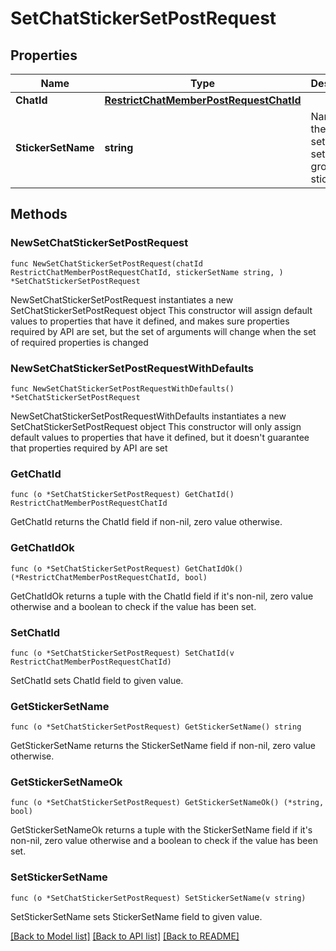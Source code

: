 # SetChatStickerSetPostRequest

## Properties

Name | Type | Description | Notes
------------ | ------------- | ------------- | -------------
**ChatId** | [**RestrictChatMemberPostRequestChatId**](RestrictChatMemberPostRequestChatId.md) |  | 
**StickerSetName** | **string** | Name of the sticker set to be set as the group sticker set | 

## Methods

### NewSetChatStickerSetPostRequest

`func NewSetChatStickerSetPostRequest(chatId RestrictChatMemberPostRequestChatId, stickerSetName string, ) *SetChatStickerSetPostRequest`

NewSetChatStickerSetPostRequest instantiates a new SetChatStickerSetPostRequest object
This constructor will assign default values to properties that have it defined,
and makes sure properties required by API are set, but the set of arguments
will change when the set of required properties is changed

### NewSetChatStickerSetPostRequestWithDefaults

`func NewSetChatStickerSetPostRequestWithDefaults() *SetChatStickerSetPostRequest`

NewSetChatStickerSetPostRequestWithDefaults instantiates a new SetChatStickerSetPostRequest object
This constructor will only assign default values to properties that have it defined,
but it doesn't guarantee that properties required by API are set

### GetChatId

`func (o *SetChatStickerSetPostRequest) GetChatId() RestrictChatMemberPostRequestChatId`

GetChatId returns the ChatId field if non-nil, zero value otherwise.

### GetChatIdOk

`func (o *SetChatStickerSetPostRequest) GetChatIdOk() (*RestrictChatMemberPostRequestChatId, bool)`

GetChatIdOk returns a tuple with the ChatId field if it's non-nil, zero value otherwise
and a boolean to check if the value has been set.

### SetChatId

`func (o *SetChatStickerSetPostRequest) SetChatId(v RestrictChatMemberPostRequestChatId)`

SetChatId sets ChatId field to given value.


### GetStickerSetName

`func (o *SetChatStickerSetPostRequest) GetStickerSetName() string`

GetStickerSetName returns the StickerSetName field if non-nil, zero value otherwise.

### GetStickerSetNameOk

`func (o *SetChatStickerSetPostRequest) GetStickerSetNameOk() (*string, bool)`

GetStickerSetNameOk returns a tuple with the StickerSetName field if it's non-nil, zero value otherwise
and a boolean to check if the value has been set.

### SetStickerSetName

`func (o *SetChatStickerSetPostRequest) SetStickerSetName(v string)`

SetStickerSetName sets StickerSetName field to given value.



[[Back to Model list]](../README.md#documentation-for-models) [[Back to API list]](../README.md#documentation-for-api-endpoints) [[Back to README]](../README.md)


